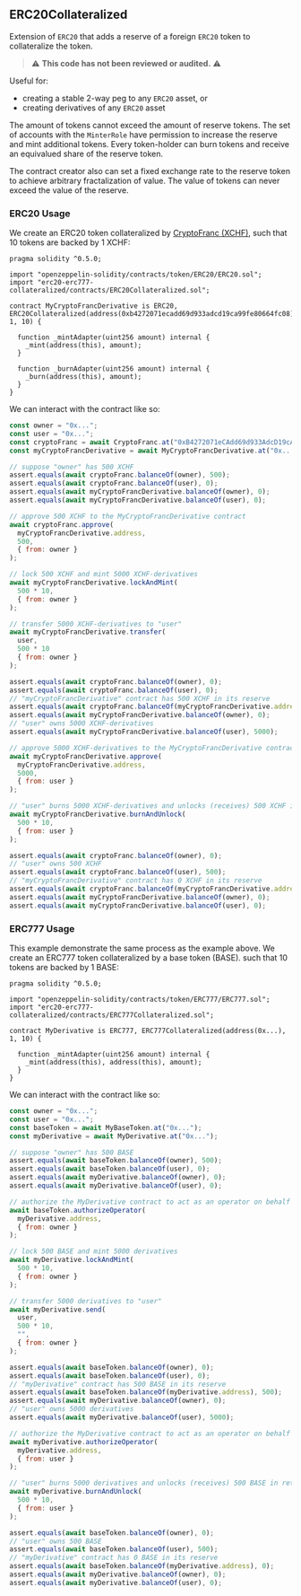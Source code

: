 ## ERC20Collateralized

Extension of `ERC20` that adds a reserve of a foreign `ERC20`
token to collateralize the token. 

> :warning: **This code has not been reviewed or audited.** :warning:

Useful for:
- creating a stable 2-way peg to any `ERC20` asset, or
- creating derivatives of any `ERC20` asset

The amount of tokens cannot exceed the amount of reserve tokens.
The set of accounts with the `MinterRole` have permission to 
increase the reserve and mint additional tokens. Every token-holder 
can burn tokens and receive an equivalued share of the reserve token.

The contract creator also can set a fixed exchange rate to the
reserve token to achieve arbitrary fractalization of value.
The value of tokens can never exceed the value of the reserve.

### ERC20 Usage

We create an ERC20 token collateralized by 
[CryptoFranc (XCHF)](https://etherscan.io/token/0xb4272071ecadd69d933adcd19ca99fe80664fc08),
such that 10 tokens are backed by 1 XCHF:

```
pragma solidity ^0.5.0;

import "openzeppelin-solidity/contracts/token/ERC20/ERC20.sol";
import "erc20-erc777-collateralized/contracts/ERC20Collateralized.sol";

contract MyCryptoFrancDerivative is ERC20, ERC20Collateralized(address(0xb4272071ecadd69d933adcd19ca99fe80664fc08), 1, 10) {
  
  function _mintAdapter(uint256 amount) internal {
    _mint(address(this), amount);
  }
  
  function _burnAdapter(uint256 amount) internal {
    _burn(address(this), amount);
  }
}
```

We can interact with the contract like so:

```js
const owner = "0x...";
const user = "0x...";
const cryptoFranc = await CryptoFranc.at("0xB4272071eCAdd69d933AdcD19cA99fe80664fc08");
const myCryptoFrancDerivative = await MyCryptoFrancDerivative.at("0x...");

// suppose "owner" has 500 XCHF
assert.equals(await cryptoFranc.balanceOf(owner), 500);
assert.equals(await cryptoFranc.balanceOf(user), 0);
assert.equals(await myCryptoFrancDerivative.balanceOf(owner), 0);
assert.equals(await myCryptoFrancDerivative.balanceOf(user), 0);

// approve 500 XCHF to the MyCryptoFrancDerivative contract
await cryptoFranc.approve(
  myCryptoFrancDerivative.address,
  500,
  { from: owner }
);

// lock 500 XCHF and mint 5000 XCHF-derivatives
await myCryptoFrancDerivative.lockAndMint(
  500 * 10,
  { from: owner }
);

// transfer 5000 XCHF-derivatives to "user"
await myCryptoFrancDerivative.transfer(
  user,
  500 * 10
  { from: owner }
);

assert.equals(await cryptoFranc.balanceOf(owner), 0);
assert.equals(await cryptoFranc.balanceOf(user), 0);
// "myCryptoFrancDerivative" contract has 500 XCHF in its reserve
assert.equals(await cryptoFranc.balanceOf(myCryptoFrancDerivative.address), 500);
assert.equals(await myCryptoFrancDerivative.balanceOf(owner), 0);
// "user" owns 5000 XCHF-derivatives
assert.equals(await myCryptoFrancDerivative.balanceOf(user), 5000);

// approve 5000 XCHF-derivatives to the MyCryptoFrancDerivative contract
await myCryptoFrancDerivative.approve(
  myCryptoFrancDerivative.address,
  5000,
  { from: user }
);

// "user" burns 5000 XCHF-derivatives and unlocks (receives) 500 XCHF in return
await myCryptoFrancDerivative.burnAndUnlock(
  500 * 10,
  { from: user }
);

assert.equals(await cryptoFranc.balanceOf(owner), 0);
// "user" owns 500 XCHF
assert.equals(await cryptoFranc.balanceOf(user), 500);
// "myCryptoFrancDerivative" contract has 0 XCHF in its reserve
assert.equals(await cryptoFranc.balanceOf(myCryptoFrancDerivative.address), 0);
assert.equals(await myCryptoFrancDerivative.balanceOf(owner), 0);
assert.equals(await myCryptoFrancDerivative.balanceOf(user), 0);
```

### ERC777 Usage

This example demonstrate the same process as the example above.
We create an ERC777 token collateralized by a base token (BASE).
such that 10 tokens are backed by 1 BASE:

```
pragma solidity ^0.5.0;

import "openzeppelin-solidity/contracts/token/ERC777/ERC777.sol";
import "erc20-erc777-collateralized/contracts/ERC777Collateralized.sol";

contract MyDerivative is ERC777, ERC777Collateralized(address(0x...), 1, 10) {
  
  function _mintAdapter(uint256 amount) internal {
    _mint(address(this), address(this), amount);
  }
}
```

We can interact with the contract like so:

```js
const owner = "0x...";
const user = "0x...";
const baseToken = await MyBaseToken.at("0x...");
const myDerivative = await MyDerivative.at("0x...");

// suppose "owner" has 500 BASE
assert.equals(await baseToken.balanceOf(owner), 500);
assert.equals(await baseToken.balanceOf(user), 0);
assert.equals(await myDerivative.balanceOf(owner), 0);
assert.equals(await myDerivative.balanceOf(user), 0);

// authorize the MyDerivative contract to act as an operator on behalf of "owner" on MyBaseToken
await baseToken.authorizeOperator(
  myDerivative.address,
  { from: owner }
);

// lock 500 BASE and mint 5000 derivatives
await myDerivative.lockAndMint(
  500 * 10,
  { from: owner }
);

// transfer 5000 derivatives to "user"
await myDerivative.send(
  user,
  500 * 10,
  "",
  { from: owner }
);

assert.equals(await baseToken.balanceOf(owner), 0);
assert.equals(await baseToken.balanceOf(user), 0);
// "myDerivative" contract has 500 BASE in its reserve
assert.equals(await baseToken.balanceOf(myDerivative.address), 500);
assert.equals(await myDerivative.balanceOf(owner), 0);
// "user" owns 5000 derivatives
assert.equals(await myDerivative.balanceOf(user), 5000);

// authorize the MyDerivative contract to act as an operator on behalf of "owner" on MyDerivative
await myDerivative.authorizeOperator(
  myDerivative.address,
  { from: user }
);

// "user" burns 5000 derivatives and unlocks (receives) 500 BASE in return
await myDerivative.burnAndUnlock(
  500 * 10,
  { from: user }
);

assert.equals(await baseToken.balanceOf(owner), 0);
// "user" owns 500 BASE
assert.equals(await baseToken.balanceOf(user), 500);
// "myDerivative" contract has 0 BASE in its reserve
assert.equals(await baseToken.balanceOf(myDerivative.address), 0);
assert.equals(await myDerivative.balanceOf(owner), 0);
assert.equals(await myDerivative.balanceOf(user), 0);
```
